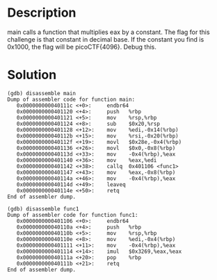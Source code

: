 # Description
main calls a function that multiplies eax by a constant. The flag for this challenge is that constant in decimal base. If the constant you find is 0x1000, the flag will be picoCTF{4096}.
Debug this.

# Solution
```x86asm
(gdb) disassemble main
Dump of assembler code for function main:
   0x000000000040111c <+0>:     endbr64 
   0x0000000000401120 <+4>:     push   %rbp
   0x0000000000401121 <+5>:     mov    %rsp,%rbp
   0x0000000000401124 <+8>:     sub    $0x20,%rsp
   0x0000000000401128 <+12>:    mov    %edi,-0x14(%rbp)
   0x000000000040112b <+15>:    mov    %rsi,-0x20(%rbp)
   0x000000000040112f <+19>:    movl   $0x28e,-0x4(%rbp)
   0x0000000000401136 <+26>:    movl   $0x0,-0x8(%rbp)
   0x000000000040113d <+33>:    mov    -0x4(%rbp),%eax
   0x0000000000401140 <+36>:    mov    %eax,%edi
   0x0000000000401142 <+38>:    callq  0x401106 <func1>
   0x0000000000401147 <+43>:    mov    %eax,-0x8(%rbp)
   0x000000000040114a <+46>:    mov    -0x4(%rbp),%eax
   0x000000000040114d <+49>:    leaveq 
   0x000000000040114e <+50>:    retq   
End of assembler dump.

(gdb) disassemble func1
Dump of assembler code for function func1:
   0x0000000000401106 <+0>:     endbr64 
   0x000000000040110a <+4>:     push   %rbp
   0x000000000040110b <+5>:     mov    %rsp,%rbp
   0x000000000040110e <+8>:     mov    %edi,-0x4(%rbp)
   0x0000000000401111 <+11>:    mov    -0x4(%rbp),%eax
   0x0000000000401114 <+14>:    imul   $0x3269,%eax,%eax
   0x000000000040111a <+20>:    pop    %rbp
   0x000000000040111b <+21>:    retq   
End of assembler dump.
```